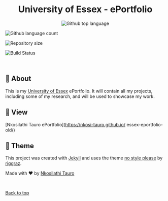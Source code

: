 <h1 align="center">University of Essex - ePortfolio</h1>

<p align="center">
  <img alt="Github top language" src="https://img.shields.io/github/languages/top/nkosi-tauro/
essex-eportfolio-old?color=56BEB8">

  <img alt="Github language count" src="https://img.shields.io/github/languages/count/nkosi-tauro/
essex-eportfolio-old?color=56BEB8">

  <img alt="Repository size" src="https://img.shields.io/github/repo-size/nkosi-tauro/
essex-eportfolio-old?color=56BEB8">

  <img alt="Build Status" src="https://img.shields.io/github/actions/workflow/status/nkosi-tauro/
essex-eportfolio-old/jekyll.yml?color=56BEB8">

</p>

<br>

## :dart: About ##

This is my [University of Essex](https://online.essex.ac.uk/) ePortfolio.
It will contain all my projects, including some of my research, and will be used to showcase my work.


## :eyes: View ##

[Nkosilathi Tauro ePortfolio](https://nkosi-tauro.github.io/
essex-eportfolio-old/)

## 🎨 Theme ##

This project was created with [Jekyll](https://github.com/jekyll/jekyll) and uses the theme [no style please](https://github.com/riggraz/no-style-please) by [riggraz](https://riggraz.dev/no-style-please/).


Made with :heart: by <a href="https://github.com/nkosi-tauro" target="_blank">Nkosilathi Tauro</a>

&#xa0;

<a href="#top">Back to top</a>
